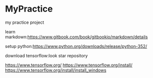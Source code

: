 # MyPractice
my practice project

learn markdown:https://www.gitbook.com/book/gitbookio/markdown/details

setup python:https://www.python.org/downloads/release/python-352/

download tensorflow:look star repository

https://www.tensorflow.org/
https://www.tensorflow.org/install/
https://www.tensorflow.org/install/install_windows
